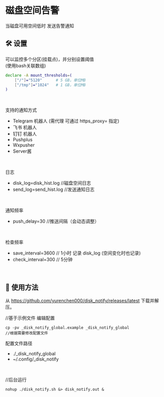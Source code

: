磁盘空间告警
===========

当磁盘可用空间低时 发送告警通知

## 🛠️ 设置
可以监控多个分区(挂载点)，并分别设置阈值  
(使用bash关联数组)

```sh
declare -A mount_thresholds=(
    ["/"]="5120"      # 5 GB，单位MB
    ["/tmp"]="1024"   # 1 GB，单位MB
)
```

<br>

支持的通知方式
- Telegram 机器人 (需代理 可通过 https_proxy= 指定)
- 飞书 机器人
- 钉钉 机器人
- Pushplus
- Wxpusher
- Server酱

<br>

日志
- disk_log=disk_hist.log   //磁盘空间日志
- send_log=send_hist.log   //发送通知日志

<br>

通知频率
- push_delay=30  //推送间隔（会动态调整）

<br>

检查频率
- save_interval=3600  // 1小时 记录 disk_log (空间变化时也记录)
- check_interval=300  // 5分钟

<br>

## 🚀 使用方法
从 https://github.com/yurenchen000/disk_notify/releases/latest 下载并解压。

//基于示例文件 编辑配置
```
cp -pv _disk_notify_global.example _disk_notify_global  
//根据需要修改配置文件
```

配置文件路径
- ./_disk_notify_global
- ~/.config/_disk_notify

<br>

//后台运行
```
nohup ./disk_notify.sh &> disk_notify.out &
```

